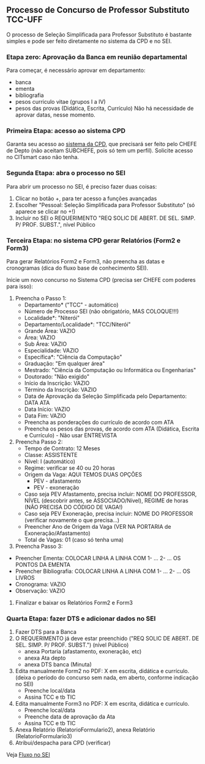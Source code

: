 ## Processo de Concurso de Professor Substituto TCC-UFF

O processo de Seleção Simplificada para Professor Substituto é bastante simples e pode ser feito diretamente no sistema da CPD e no SEI.

### Etapa zero: Aprovação da Banca em reunião departamental

Para começar, é necessário aprovar em departamento:
- banca
- ementa
- bibliografia
- pesos curriculo vitae (grupos I a IV)
- pesos das provas (Didática, Escrita, Currículo)
Não há necessidade de aprovar datas, nesse momento.

### Primeira Etapa: acesso ao sistema CPD
Garanta seu acesso ao [sistema da CPD](https://app.uff.br/cpd/login.cpd), que precisará ser feito pelo CHEFE de Depto (não aceitam SUBCHEFE, pois só tem um perfil). 
Solicite acesso no CITsmart caso não tenha.

### Segunda Etapa: abra o processo no SEI

Para abrir um processo no SEI, é preciso fazer duas coisas:

1. Clicar no botão +, para ter acesso a funções avançadas
2. Escolher "Pessoal: Seleção Simplificada para Professor Substituto" (só aparece se clicar no +!)
3. Incluir no SEI o REQUERIMENTO "REQ SOLIC DE ABERT. DE SEL. SIMP. P/ PROF. SUBST.", nível Público

### Terceira Etapa: no sistema CPD gerar Relatórios (Form2 e Form3)

Para gerar Relatórios Form2 e Form3, não preencha as datas e cronogramas (dica do fluxo base de conhecimento SEI).

Inicie um novo concurso no Sistema CPD (precisa ser CHEFE com poderes para isso):
1. Preencha o Passo 1:
   - Departamento* ("TCC" - automático)
   - Número de Processo SEI (não obrigatório, MAS COLOQUE!!!)
   - Localidade*: "Niterói"
   - Departamento/Localidade*: "TCC/Niterói"
   - Grande Área: VAZIO
   - Área: VAZIO
   - Sub Área: VAZIO
   - Especialidade: VAZIO
   - Específica*: "Ciência da Computação"
   - Graduação: "Em qualquer área"
   - Mestrado: "Ciência da Computação ou Informática ou Engenharias"
   - Doutorado: "Não exigido"
   - Início da Inscrição: VAZIO
   - Término da Inscrição: VAZIO
   - Data de Aprovação da Seleção Simplificada pelo Departamento: DATA ATA
   - Data Início: VAZIO
   - Data Fim: VAZIO
   - Preencha as ponderações do currículo de acordo com ATA
   - Preencha os pesos das provas, de acordo com ATA (Didática, Escrita e Currículo) - Não usar ENTREVISTA
1. Preencha Passo 2:
   - Tempo de Contrato: 12 Meses
   - Classe: ASSISTENTE
   - Nível: I (automático)
   - Regime: verificar se 40 ou 20 horas
   - Origem da Vaga: AQUI TEMOS DUAS OPÇÕES
       * PEV - afastamento
       * PEV - exoneração
   - Caso seja PEV Afastamento, precisa incluir: NOME DO PROFESSOR, NÍVEL (descobrir antes, se ASSOCIADO/Nível), REGIME de horas (NÃO PRECISA DO CÓDIGO DE VAGA!)
   - Caso seja PEV Exoneração, precisa incluir: NOME DO PROFESSOR (verificar novamente o que precisa...)
   - Preencher Ano de Origem da Vaga (VER NA PORTARIA de Exoneração/Afastamento)
   - Total de Vagas: 01 (caso só tenha uma)
1.  Preencha Passo 3:
   - Preencher Ementa: COLOCAR LINHA A LINHA COM 1- ... 2- ... OS PONTOS DA EMENTA
   - Preencher Bibliografia: COLOCAR LINHA A LINHA COM 1- ... 2- ... OS LIVROS
   - Cronograma: VAZIO
   - Observação: VAZIO
1. Finalizar e baixar os Relatórios Form2 e Form3

### Quarta Etapa: fazer DTS e adicionar dados no SEI

1. Fazer DTS para a Banca
1. O REQUERIMENTO já deve estar preenchido ("REQ SOLIC DE ABERT. DE SEL. SIMP. P/ PROF. SUBST.") (nível Público)
   - anexa Portaria (afastamento, exoneração, etc)
   - anexa Ata depto
   - anexa DTS banca (Minuta)
1. Edita manualmente Form2 no PDF: X em escrita, didática e currículo. (deixa o período do concurso sem nada, em aberto, conforme indicação no SEI)
   - Preenche local/data
   - Assina TCC e tb TIC
1. Edita manualmente Form3 no PDF: X em escrita, didática e currículo. 
   - Preenche local/data
   - Preenche data de aprovação da Ata
   - Assina TCC e tb TIC
1. Anexa Relatório (RelatorioFormulario2), anexa Relatório (RelatorioFormulario3) 
1. Atribui/despacha para CPD (verificar)

Veja [Fluxo no SEI](https://www.uff.br/sites/default/files/base_de_conhecimento_de_selecao_simplificada_para_contratacao_de_professor_substituto_v.2.pdf)

